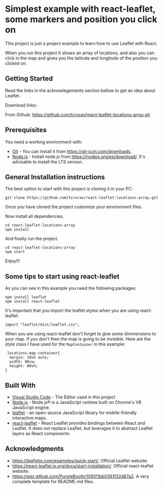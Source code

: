 # Simplest example with react-leaflet, some markers and position you click on

This project is just a project example to learn how to use Leaflet with React.

When you run this project It shows an array of locations, and also you can click in the map and gives you the latitude and longitude of the position you clicked on.

## Getting Started

Read the links in the acknowlegements section bellow to get an idea about Leaflet.

Download links:

From Github: https://github.com/tcrurav/react-leaflet-locations-array.git

## Prerequisites

You need a working environment with:
* [Git](https://git-scm.com) - You can install it from https://git-scm.com/downloads.
* [Node.js](https://nodejs.org) - Install node.js from https://nodejs.org/es/download/. It's advisable to install the LTS version.

## General Installation instructions

The best option to start with this project is cloning it in your PC:

```
git clone https://github.com/tcrurav/react-leaflet-locations-array.git
```

Once you have cloned the project customize your environment files.

Now install all dependencies.

```
cd react-leaflet-locations-array
npm install
```

And finally run the project.

```
cd react-leaflet-locations-array
npm start
```

Enjoy!!!

## Some tips to start using react-leaflet

As you can see in this example you need the following packages:
```
npm install leaflet
npm install react-leaflet
```

It's important that you import the leaflet styles when you are using react-leaflet:
```
import "leaflet/dist/leaflet.css";
```

When you are using react-leaflet don't forget to give some dimmensions to your map. If you don't then the map is going to be invisible. Here are the style class I have used for the `MapContainer` in this example:
```
.locations-map-container{
  margin: 10vh auto;
  width: 80vw;
  height: 80vh;
}
```

## Built With

* [Visual Studio Code](https://code.visualstudio.com/) - The Editor used in this project
* [Node.js](https://nodejs.org/) - Node.js® is a JavaScript runtime built on Chrome's V8 JavaScript engine.
* [leaflet](https://react-leaflet.js.org/docs/start-introduction/) - an open-source JavaScript library
for mobile-friendly interactive maps.
* [react-leaflet](https://react-leaflet.js.org/docs/start-introduction/) - React Leaflet provides bindings between React and Leaflet. It does not replace Leaflet, but leverages it to abstract Leaflet layers as React components.

## Acknowledgments

* https://leafletjs.com/examples/quick-start/. Official Leaflet website.
* https://react-leaflet.js.org/docs/start-installation/. Official react-leaflet website.
* https://gist.github.com/PurpleBooth/109311bb0361f32d87a2. A very complete template for README.md files.

